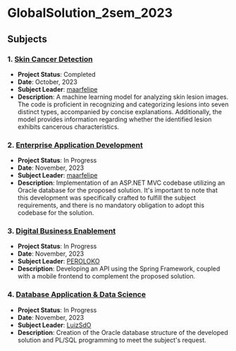# GlobalSolution_2sem_2023

## Subjects

### 1. [Skin Cancer Detection](https://github.com/maarfelipe/skin_cancer_detection)
- **Project Status**: Completed
- **Date**: October, 2023
- **Subject Leader**: [maarfelipe](https://github.com/maarfelipe)
- **Description**: A machine learning model for analyzing skin lesion images. The code is proficient in recognizing and categorizing lesions into seven distinct types, accompanied by concise explanations. Additionally, the model provides information regarding whether the identified lesion exhibits cancerous characteristics.

### 2. [Enterprise Application Development](https://github.com/maarfelipe/GS2_2023_EnterpriseApplicationDevelopment)
- **Project Status**: In Progress
- **Date**: November, 2023
- **Subject Leader**: [maarfelipe](https://github.com/maarfelipe)
- **Description**: Implementation of an ASP.NET MVC codebase utilizing an Oracle database for the proposed solution. It's important to note that this development was specifically crafted to fulfill the subject requirements, and there is no mandatory obligation to adopt this codebase for the solution.

### 3. [Digital Business Enablement](https://github.com/PEROLOKO/dermahelp)
- **Project Status**: In Progress
- **Date**: November, 2023
- **Subject Leader**: [PEROLOKO](https://github.com/PEROLOKO)
- **Description**: Developing an API using the Spring Framework, coupled with a mobile frontend to complement the proposed solution.

### 4. [Database Application & Data Science](https://github.com/maarfelipe/GS2_2023_DatabaseApplicationAndDataScience)
- **Project Status**: In Progress
- **Date**: November, 2023
- **Subject Leader**: [LuizSdO](https://github.com/LuizSdO)
- **Description**: Creation of the Oracle database structure of the developed solution and PL/SQL programming to meet the subject's request.
